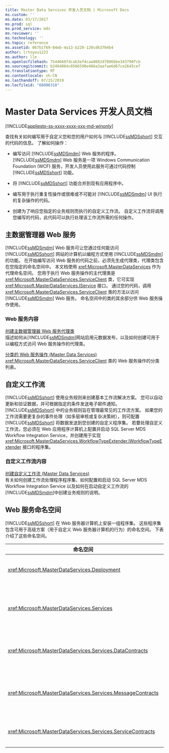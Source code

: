 ```yaml
---
title: Master Data Services 开发人员文档 | Microsoft Docs
ms.custom: ''
ms.date: 03/17/2017
ms.prod: sql
ms.prod_service: mds
ms.reviewer: ''
ms.technology: ''
ms.topic: reference
ms.assetid: 067b1f69-84eb-4a13-b220-120cd63704b4
author: lrtoyou1223
ms.author: lle
ms.openlocfilehash: 7544660fdcab3ef4caa8082d7096bbe343790fcb
ms.sourcegitcommit: b2464064c0566590e486a3aafae6d67ce2645cef
ms.translationtype: MT
ms.contentlocale: zh-CN
ms.lasthandoff: 07/15/2019
ms.locfileid: "68006318"
---
```

# <a name="master-data-services-developer-documentation"></a>Master Data Services 开发人员文档

[!INCLUDE[appliesto-ss-xxxx-xxxx-xxx-md-winonly](../../includes/appliesto-ss-xxxx-xxxx-xxx-md-winonly.md)]

  查找有关如何编写用于自定义您和您的用户如何与 [!INCLUDE[ssMDSshort](../../includes/ssmdsshort-md.md)] 交互的代码的信息。 了解如何操作：  
  
-   编写访问 [!INCLUDE[ssMDSmdm](../../includes/ssmdsmdm-md.md)] Web 服务的程序。 [!INCLUDE[ssMDSmdm](../../includes/ssmdsmdm-md.md)] Web 服务是一项 Windows Communication Foundation (WCF) 服务，开发人员使用此服务可通过代码控制 [!INCLUDE[ssMDSshort](../../includes/ssmdsshort-md.md)] 功能。  
  
-   将 [!INCLUDE[ssMDSshort](../../includes/ssmdsshort-md.md)] 功能合并到现有应用程序中。  
  
-   编写用于执行重复性操作或很难或不可能对 [!INCLUDE[ssMDSmdm](../../includes/ssmdsmdm-md.md)] UI 执行的复杂操作的代码。  
  
-   创建为了响应您指定的业务规则而执行的自定义工作流。 自定义工作流将调用您编写的代码，此代码可以执行处理该工作流所需的任何操作。  
  
## <a name="master-data-manager-web-service"></a>主数据管理器 Web 服务  
 [!INCLUDE[ssMDSmdm](../../includes/ssmdsmdm-md.md)] Web 服务可让您通过任何能访问 [!INCLUDE[ssMDSshort](../../includes/ssmdsshort-md.md)] 网站的计算机以编程方式使用 [!INCLUDE[ssMDSmdm](../../includes/ssmdsmdm-md.md)] 的功能。 在开始编写访问 Web 服务的代码之前，必须先生成代理类，代理类包含在您指定的命名空间中。 本文档使用 <xref:Microsoft.MasterDataServices> 作为代理命名空间。 您用于执行 Web 服务操作的主代理类是 <xref:Microsoft.MasterDataServices.ServiceClient> 类，它可实现 <xref:Microsoft.MasterDataServices.IService> 接口。 通过您的代码，调用 <xref:Microsoft.MasterDataServices.ServiceClient> 类的方法以访问 [!INCLUDE[ssMDSmdm](../../includes/ssmdsmdm-md.md)] Web 服务。 命名空间中的类的其余部分供 Web 服务操作使用。  
  
### <a name="web-service-content"></a>Web 服务内容  
 [创建主数据管理器 Web 服务代理类](../../master-data-services/develop/create-master-data-manager-web-service-proxy-classes.md)  
 描述如何从[!INCLUDE[ssMDSmdm](../../includes/ssmdsmdm-md.md)]网站启用元数据发布，以及如何创建可用于以编程方式访问 Web 服务操作的代理类。  
  
 [分类的 Web 服务操作 &#40;Master Data Services&#41;](../../master-data-services/develop/categorized-web-service-operations-master-data-services.md)  
 <xref:Microsoft.MasterDataServices.ServiceClient> 类的 Web 服务操作的分类列表。  
  
## <a name="custom-workflows"></a>自定义工作流  
 [!INCLUDE[ssMDSshort](../../includes/ssmdsshort-md.md)] 使用业务规则来创建基本工作流解决方案。 您可以自动更新和验证数据，并可根据指定的条件发送电子邮件通知。 [!INCLUDE[ssMDSshort](../../includes/ssmdsshort-md.md)] 中的业务规则旨在管理最常见的工作流方案。 如果您的工作流需要更复杂的事件处理（如多层审核或复杂决策树），则可配置 [!INCLUDE[ssMDSshort](../../includes/ssmdsshort-md.md)] 将数据发送到您创建的自定义程序集。 若要处理自定义工作流，您必须在 Web 应用程序计算机上配置并启动 SQL Server MDS Workflow Integration Service，并创建用于实现 <xref:Microsoft.MasterDataServices.WorkflowTypeExtender.IWorkflowTypeExtender> 接口的程序集。  
  
### <a name="custom-workflow-content"></a>自定义工作流内容  
 [创建自定义工作流 &#40;Master Data Services&#41;](../../master-data-services/develop/create-a-custom-workflow-master-data-services.md)  
 有关如何创建工作流处理程序程序集、如何配置和启动 SQL Server MDS Workflow Integration Service 以及如何在启动自定义工作流的[!INCLUDE[ssMDSmdm](../../includes/ssmdsmdm-md.md)]中创建业务规则的说明。  
  
## <a name="web-server-namespaces"></a>Web 服务命名空间  
 [!INCLUDE[ssMDSshort](../../includes/ssmdsshort-md.md)] 在 Web 服务器计算机上安装一组程序集。 这些程序集包含可用于高级方案（用于自定义 Web 服务器计算机的行为）的命名空间。 下表介绍了这些命名空间。  
  
|命名空间|描述|  
|---------------|-----------------|  
|<xref:Microsoft.MasterDataServices.Deployment>|包含的类可用于从模型创建部署包或将包部署到 [!INCLUDE[ssMDSshort](../../includes/ssmdsshort-md.md)] 数据库中。|  
|<xref:Microsoft.MasterDataServices.Services>|包含的类用于接收和处理通过[!INCLUDE[ssMDSmdm](../../includes/ssmdsmdm-md.md)] Web 应用程序对 Web 服务器计算机执行的 Web 服务操作。|  
|<xref:Microsoft.MasterDataServices.Services.DataContracts>|包含的类用于定义如何将客户端计算机的数据通过[!INCLUDE[ssMDSmdm](../../includes/ssmdsmdm-md.md)] Web 应用程序传递到 Web 服务器计算机。|  
|<xref:Microsoft.MasterDataServices.Services.MessageContracts>|包含的类用于定义如何将客户端计算机的请求和响应通过[!INCLUDE[ssMDSmdm](../../includes/ssmdsmdm-md.md)] Web 应用程序传递到 Web 服务器计算机。|  
|<xref:Microsoft.MasterDataServices.Services.ServiceContracts>|包含用来定义可通过[!INCLUDE[ssMDSmdm](../../includes/ssmdsmdm-md.md)] Web 服务调用的操作的接口。|  
  
  
